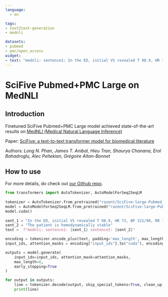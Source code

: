 ```yaml
---
language: 
  - en

tags:
- text2text-generation
- mednli

datasets:
- pubmed
- pmc/open_access
widget:
- text: "mednli: sentence1: In the ED, initial VS revealed T 98.9, HR 73, BP 121/90, RR 15, O2 sat 98% on RA. sentence2: The patient is hemodynamically stable"
---
```


# SciFive Pubmed+PMC Large on MedNLI

## Introduction

Finetuned SciFive Pubmed+PMC Large model achieved state-of-the-art results on [MedNLI (Medical Natural Language Inference)](https://paperswithcode.com/sota/natural-language-inference-on-mednli)

Paper: [SciFive: a text-to-text transformer model for biomedical literature](https://arxiv.org/abs/2106.03598)

Authors: _Long N. Phan, James T. Anibal, Hieu Tran, Shaurya Chanana, Erol Bahadroglu, Alec Peltekian, Grégoire Altan-Bonnet_

## How to use
For more details, do check out [our Github repo](https://github.com/justinphan3110/SciFive). 
```python
from transformers import AutoTokenizer, AutoModelForSeq2SeqLM
​
tokenizer = AutoTokenizer.from_pretrained("razent/SciFive-large-Pubmed_PMC-MedNLI")  
model = AutoModelForSeq2SeqLM.from_pretrained("razent/SciFive-large-Pubmed_PMC-MedNLI")
model.cuda()
​
sent_1 = "In the ED, initial VS revealed T 98.9, HR 73, BP 121/90, RR 15, O2 sat 98% on RA."
sent_2 = "The patient is hemodynamically stable"
text =  f"mednli: sentence1: {sent_1} sentence2: {sent_2}"

encoding = tokenizer.encode_plus(text, padding='max_length', max_length=256, return_tensors="pt")
input_ids, attention_masks = encoding["input_ids"].to("cuda"), encoding["attention_mask"].to("cuda")

outputs = model.generate(
    input_ids=input_ids, attention_mask=attention_masks,
    max_length=8,
    early_stopping=True
)

for output in outputs:
    line = tokenizer.decode(output, skip_special_tokens=True, clean_up_tokenization_spaces=True)
    print(line)
```